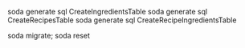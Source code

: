 soda generate sql CreateIngredientsTable
soda generate sql CreateRecipesTable
soda generate sql CreateRecipeIngredientsTable


soda migrate;
soda reset
